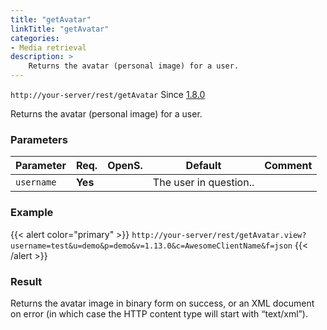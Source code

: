 ```yaml
---
title: "getAvatar"
linkTitle: "getAvatar"
categories:
- Media retrieval
description: >
    Returns the avatar (personal image) for a user.
---
```


`http://your-server/rest/getAvatar` Since [1.8.0](../../subsonic-versions)

Returns the avatar (personal image) for a user.

### Parameters

| Parameter | Req. | OpenS. | Default | Comment |
| --- | --- | --- | --- | --- |
| `username` | **Yes** |     | The user in question.. |

### Example

{{< alert color="primary" >}} `http://your-server/rest/getAvatar.view?username=test&u=demo&p=demo&v=1.13.0&c=AwesomeClientName&f=json` {{< /alert >}}

### Result

Returns the avatar image in binary form on success, or an XML document on error (in which case the HTTP content type will start with “text/xml”).
